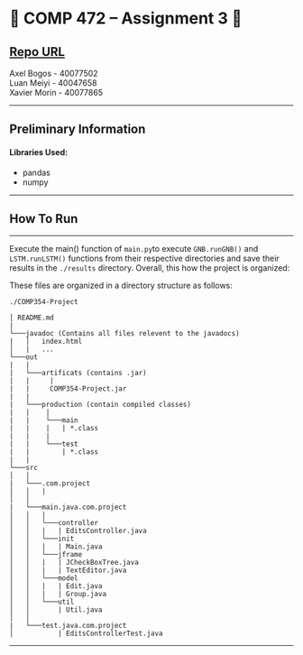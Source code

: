 # :beers: COMP 472 – Assignment 3 :tiger:

[Repo URL](https://github.com/AxelBogos/COMP472_A3) <br>
---

Axel Bogos - 40077502 <br>
Luan Meiyi - 40047658 <br>
Xavier Morin - 40077865

---

## Preliminary Information

#### Libraries Used:
* pandas
* numpy
---

## How To Run 

---

Execute the main() function of ```main.py```to execute  ```GNB.runGNB()``` and ```LSTM.runLSTM()``` functions from their respective directories and save their results in the ```./results``` directory. Overall, this how the project is organized: 

These files are organized in a directory structure as follows: 
```
./COMP354-Project
 
│ README.md
|   
└───javadoc (Contains all files relevent to the javadocs)
|   │   index.html
│   |   ...
└───out
|   |
|   └───artificats (contains .jar) 
|   |     |
|   |     COMP354-Project.jar
|   |     
|   └───production (contain compiled classes)
|   |    |
|   |    └───main 
|   |    |   | *.class
|   |    | 
|   |    └───test 
|   |        | *.class
|   |    
└───src
│   │ 
|   └───.com.project 
│   │   |
│   │ 
|   └───main.java.com.project 
│   │   |
│   │   └───controller 
│   │   |   | EditsController.java
│   │   └───init
│   │   |   | Main.java
│   │   └───jframe
│   │   |   | JCheckBoxTree.java
│   │   |   | TextEditor.java
│   │   └───model
│   │   |   | Edit.java
│   │   |   | Group.java
│   │   └───util
│   │       | Util.java
│   │ 
|   └───test.java.com.project 
│           | EditsControllerTest.java

```
---
